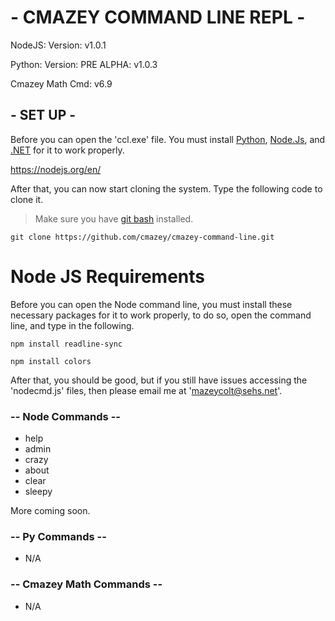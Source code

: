 # - CMAZEY COMMAND LINE REPL -
NodeJS: Version: v1.0.1

Python: Version: PRE ALPHA: v1.0.3

Cmazey Math Cmd: v6.9


## - SET UP -
Before you can open the 'ccl.exe' file. You must install [Python](https://www.python.org/downloads/), [Node.Js](https://nodejs.org/en/), and [.NET](https://dotnet.microsoft.com/en-us/download) for it to work properly.

https://nodejs.org/en/


After that, you can now start cloning the system. Type the following code to clone it.
> Make sure you have [git bash](https://git-scm.com/) installed.
```
git clone https://github.com/cmazey/cmazey-command-line.git
```

# Node JS Requirements
Before you can open the Node command line, you must install these necessary packages for it to work properly, to do so, open the command line, and type in the following.

```
npm install readline-sync
```
```
npm install colors
```

After that, you should be good, but if you still have issues accessing the 'nodecmd.js' files, then please email me at 'mazeycolt@sehs.net'.


### -- Node Commands --

- help
- admin
- crazy
- about
- clear
- sleepy

More coming soon.

### -- Py Commands --

- N/A

### -- Cmazey Math Commands --

- N/A
